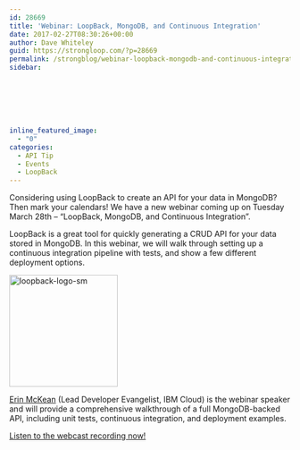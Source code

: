 ```yaml
---
id: 28669
title: 'Webinar: LoopBack, MongoDB, and Continuous Integration'
date: 2017-02-27T08:30:26+00:00
author: Dave Whiteley
guid: https://strongloop.com/?p=28669
permalink: /strongblog/webinar-loopback-mongodb-and-continuous-integration/
sidebar:







inline_featured_image:
  - "0"
categories:
  - API Tip
  - Events
  - LoopBack
---
```

Considering using LoopBack to create an API for your data in MongoDB? Then mark your calendars! We have a new webinar coming up on Tuesday March 28th &#8211; &#8220;LoopBack, MongoDB, and Continuous Integration&#8221;.

LoopBack is a great tool for quickly generating a CRUD API for your data stored in MongoDB. In this webinar, we will walk through setting up a continuous integration pipeline with tests, and show a few different deployment options.

[<img class="aligncenter size-full wp-image-26753" src="{{site.url}}/blog-assets/2014/07/loopback-logo-sm.png" alt="loopback-logo-sm" width="194" height="200"  />]({{site.url}}/blog-assets/2014/07/loopback-logo-sm.png)

[Erin McKean](https://strongloop.com/strongblog/introducing-erin-mckean-strongloop-lead-developer-evangelist/) (Lead Developer Evangelist, IBM Cloud) is the webinar speaker and will provide a comprehensive walkthrough of a full MongoDB-backed API, including unit tests, continuous integration, and deployment examples.

[Listen to the webcast recording now!](https://engage.vevent.com/index.jsp?eid=556&seid=89055)
